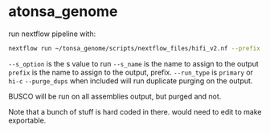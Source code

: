 # atonsa_genome

run nextflow pipeline with:

```bash
nextflow run ~/tonsa_genome/scripts/nextflow_files/hifi_v2.nf --prefix primary --run_type primary --s_option 0.3 --s_name 3 -w /gxfs_work/geomar/smomw504/tonsa_genome/new_assembly/work --purge_dups -with-tower
```

`--s_option` is the s value to run
`--s_name` is the name to assign to the output
`prefix` is the name to assign to the output, prefix. 
`--run_type` is `primary` or `hi-c`
`--purge_dups` when included will run duplicate purging on the output. 

BUSCO will be run on all assemblies output, but purged and not. 

Note that a bunch of stuff is hard coded in there. would need to edit to make exportable. 

